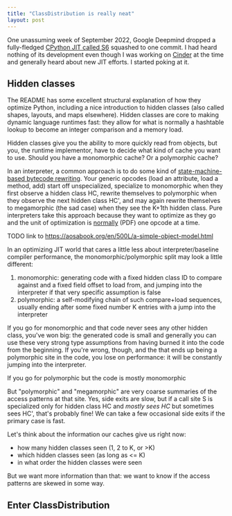 ```yaml
---
title: "ClassDistribution is really neat"
layout: post
---
```


One unassuming week of September 2022, Google Deepmind dropped a fully-fledged
[CPython JIT called S6](https://github.com/google-deepmind/s6) squashed to one
commit. I had heard nothing of its development even though I was working on
[Cinder](https://github.com/facebookincubator/cinder) at the time and generally
heard about new JIT efforts. I started poking at it.

## Hidden classes

The README has some excellent structural explanation of how they optimize
Python, including a nice introduction to hidden classes (also called shapes,
layouts, and maps elsewhere). Hidden classes are core to making dynamic
language runtimes fast: they allow for what is normally a hashtable lookup to
become an integer comparison and a memory load.

Hidden classes give you the ability to more quickly read from objects, but you,
the runtime implementor, have to decide what kind of cache you want to use.
Should you have a monomorphic cache? Or a polymorphic cache?

In an interpreter, a common approach is to do some kind of [state-machine-based
bytecode rewriting](/blog/inline-caching-quickening/). Your generic opcodes
(load an attribute, load a method, add) start off unspecialized, specialize to
monomorphic when they first observe a hidden class HC, rewrite themselves to
polymorphic when they observe the next hidden class HC', and may again rewrite
themselves to megamorphic (the sad case) when they see the K+1th hidden class.
Pure interpreters take this approach because they want to optimize as they go
and the unit of optimization is [normally](https://arxiv.org/pdf/2109.02958)
(PDF) one opcode at a time.

TODO link to https://aosabook.org/en/500L/a-simple-object-model.html

In an optimizing JIT world that cares a little less about interpreter/baseline
compiler performance, the monomorphic/polymorphic split may look a little
different:

1. monomorphic: generating code with a fixed hidden class ID to compare against
   and a fixed field offset to load from, and jumping into the interpreter if
   that very specific assumption is false
2. polymorphic: a self-modifying chain of such compare+load sequences, usually
   ending after some fixed number K entries with a jump into the interpreter

If you go for monomorphic and that code never sees any other hidden class,
you've won big: the generated code is small and generally you can use these
very strong type assumptions from having burned it into the code from the
beginning. If you're wrong, though, and the that ends up being a polymorphic
site in the code, you lose on performance: it will be constantly jumping into
the interpreter.

If you go for polymorphic but the code is mostly monomorphic

But "polymorphic" and "megamorphic" are very coarse summaries of the access
patterns at that site. Yes, side exits are slow, but if a call site S is
specialized only for hidden class HC and *mostly sees HC* but sometimes sees
HC', that's probably fine! We can take a few occasional side exits if the
primary case is fast.

Let's think about the information our caches give us right now:

* how many hidden classes seen (1, 2 to K, or &gt;K)
* which hidden classes seen (as long as &lt;= K)
* in what order the hidden classes were seen

But we want more information than that: we want to know if the access patterns
are skewed in some way.

## Enter ClassDistribution
